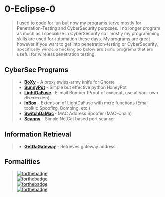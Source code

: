 # **0-Eclipse-0**
>I used to code for fun but now my programs serve mostly for Penetration-Testing
and CyberSecurity purposes. I no longer program as much as I specialize
in CyberSecurity so I mostly my programming skills are used for automation
these days. My programs are great however if you want to get into penetration-testing
or CyberSecurity, specifically wireless hacking so below are some programs that
are useful for wireless penetration testing.

## CyberSec Programs
>- [**BoXy**](https://gitbub.com/0-Eclipse-0/BoXy) - A proxy swiss-army knife for Gnome
>- [**SunnyPot**](https://github.com/0-Eclipse-0/SunnyPot) - Simple but effective python HoneyPot
>- [**LightDaFuse**](https://github.com/0-Eclipse-0/LightDaFuse) - E-mail Bomber (Proof of concept, use at your own discression)
>- [**InBox**](https://github.com/0-Eclipse-0/InBox) - Extension of LightDaFuse with more functions (Email toolkit: Spoofing, Bombing, etc.)
>- [**SwitchDaMac**](https://github.com/0-Eclipse-0/SwitchDaMac) - MAC Address Spoofer (MAC-Chain)
>- [**Scanny**](https://github.com/0-Eclipse-0/Scanny) - Simple NetCat based port scanner

## Information Retrieval
>- [**GetDaGateway**](https://github.com/0-Eclipse-0/GetDaGateway) - Retrieves gateway address

## Formalities
> [![forthebadge](https://forthebadge.com/images/badges/powered-by-electricity.svg)](https://forthebadge.com)\
> [![forthebadge](https://forthebadge.com/images/badges/ages-18.svg)](https://forthebadge.com)\
> [![forthebadge](https://forthebadge.com/images/badges/it-works-why.svg)](https://forthebadge.com)\
> [![forthebadge](https://forthebadge.com/images/badges/works-on-my-machine.svg)](https://forthebadge.com)
